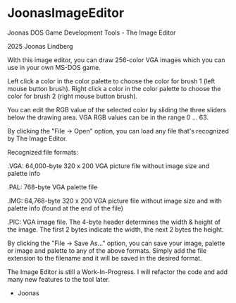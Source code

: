 # JoonasImageEditor
Joonas DOS Game Development Tools - The Image Editor

2025 Joonas Lindberg

With this image editor, you can draw 256-color VGA images which you can use in your own MS-DOS game.

Left click a color in the color palette to choose the color for brush 1 (left mouse button brush).
Right click a color in the color palette to choose the color for brush 2 (right mouse button brush).

You can edit the RGB value of the selected color by sliding the three sliders below the drawing area.
VGA RGB values can be in the range 0 ... 63.

By clicking the "File -> Open" option, you can load any file that's recognized by The Image Editor.

Recognized file formats:

.VGA: 64,000-byte 320 x 200 VGA picture file without image size and palette info

.PAL: 768-byte VGA palette file

.IMG: 64,768-byte 320 x 200 VGA picture file without image size and with palette info (found at the end of the file)

.PIC: VGA image file. The 4-byte header determines the width & height of the image. The first 2 bytes indicate the width, the next 2 bytes the height.


By clicking the "File -> Save As..." option, you can save your image, palette or image and palette to any of the above formats.
Simply add the file extension to the filename and it will be saved in the desired format.

The Image Editor is still a Work-In-Progress. I will refactor the code and add many new features to the tool later.

- Joonas
